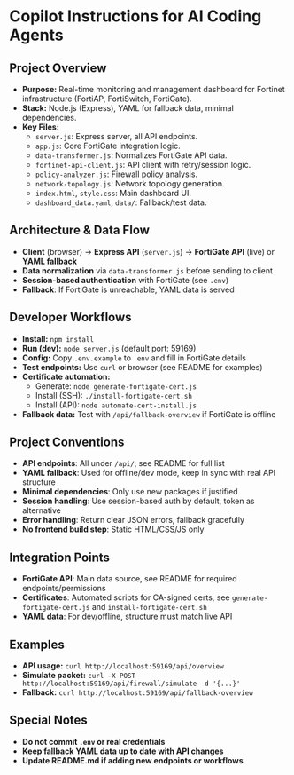 # Copilot Instructions for AI Coding Agents

## Project Overview
- **Purpose:** Real-time monitoring and management dashboard for Fortinet infrastructure (FortiAP, FortiSwitch, FortiGate).
- **Stack:** Node.js (Express), YAML for fallback data, minimal dependencies.
- **Key Files:**
  - `server.js`: Express server, all API endpoints.
  - `app.js`: Core FortiGate integration logic.
  - `data-transformer.js`: Normalizes FortiGate API data.
  - `fortinet-api-client.js`: API client with retry/session logic.
  - `policy-analyzer.js`: Firewall policy analysis.
  - `network-topology.js`: Network topology generation.
  - `index.html`, `style.css`: Main dashboard UI.
  - `dashboard_data.yaml`, `data/`: Fallback/test data.

## Architecture & Data Flow
- **Client** (browser) → **Express API** (`server.js`) → **FortiGate API** (live) or **YAML fallback**
- **Data normalization** via `data-transformer.js` before sending to client
- **Session-based authentication** with FortiGate (see `.env`)
- **Fallback**: If FortiGate is unreachable, YAML data is served

## Developer Workflows
- **Install:** `npm install`
- **Run (dev):** `node server.js` (default port: 59169)
- **Config:** Copy `.env.example` to `.env` and fill in FortiGate details
- **Test endpoints:** Use `curl` or browser (see README for examples)
- **Certificate automation:**
  - Generate: `node generate-fortigate-cert.js`
  - Install (SSH): `./install-fortigate-cert.sh`
  - Install (API): `node automate-cert-install.js`
- **Fallback data:** Test with `/api/fallback-overview` if FortiGate is offline

## Project Conventions
- **API endpoints**: All under `/api/`, see README for full list
- **YAML fallback**: Used for offline/dev mode, keep in sync with real API structure
- **Minimal dependencies**: Only use new packages if justified
- **Session handling**: Use session-based auth by default, token as alternative
- **Error handling**: Return clear JSON errors, fallback gracefully
- **No frontend build step**: Static HTML/CSS/JS only

## Integration Points
- **FortiGate API**: Main data source, see README for required endpoints/permissions
- **Certificates**: Automated scripts for CA-signed certs, see `generate-fortigate-cert.js` and `install-fortigate-cert.sh`
- **YAML data**: For dev/offline, structure must match live API

## Examples
- **API usage:** `curl http://localhost:59169/api/overview`
- **Simulate packet:** `curl -X POST http://localhost:59169/api/firewall/simulate -d '{...}'`
- **Fallback:** `curl http://localhost:59169/api/fallback-overview`

## Special Notes
- **Do not commit `.env` or real credentials**
- **Keep fallback YAML data up to date with API changes**
- **Update README.md if adding new endpoints or workflows**
